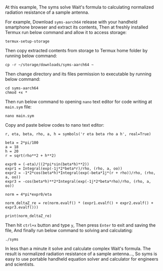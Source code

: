 At this example, The syms solve Wait's formula to calculating normalized radiation resistance of a sample antenna.

For example, Download `syms-aarch64` release with your handheld smartphone browser and extract its contents, Then at freshly installed Termux run below command and allow it to access storage:

```
termux-setup-storage
```

Then copy extracted contents from storage to Termux home folder by running below command:

```
cp -r ~/storage/downloads/syms-aarch64 ~
```

Then change directory and its files permission to executable by running below command:

```
cd syms-aarch64
chmod +x *
```

Then run below command to opening `nano` text editor for code writing at `main.sym` file:

```
nano main.sym
```

Copy and paste below codes to nano text editor:

```
r, eta, beta, rho, a, h = symbols('r eta beta rho a h', real=True)

beta = 2*pi/100
a = 18
h = 20
r = sqrt(rho**2 + h**2)

expr0 = (-eta)/((2*pi*sin(beta*h)**2))
expr1 = Integral(exp(-1j*2*beta*r)/rho, (rho, a, oo)) 
expr2 = -1*2*cos(beta*h)*Integral(exp(-beta*1j*(r + rho))/rho, (rho, a, oo)) 
expr3 = -cos(beta*h)**2*Integral(exp(-1j*2*beta*rho)/rho, (rho, a, oo))

norm = 4*pi*expr0/eta

norm_deltaZ_re = re(norm.evalf() * (expr1.evalf() + expr2.evalf() + expr3.evalf()))

print(norm_deltaZ_re)
```

Then hit `ctrl+x` button and type `y`, Then press `Enter` to exit and saving the file, And finally run below command to solving and calculating:

```
./syms
```

In less than a minute it solve and calculate complex Wait's formula. The result is normalized radiation resistance of a sample antenna..., So syms is easy to use portable handheld equation solver and calculator for engineers and scientists.
